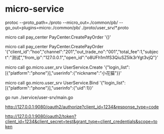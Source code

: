 # micro-service
protoc --proto_path=./proto --micro_out=./common/pb/ --go_out=plugins=micro:./common/pb/ ./proto/user_srv/*.proto


micro call pay_center PayCenter.CreatePayOrder '{}'

micro call pay_center PayCenter.CreatePayOrder '{"client_id":"hoo","channel":"201","out_trade_no":"001","total_fee":1,"subject":"测试","from_ip":"127.0.0.1","open_id":"o8UFh1m1fS3QiuSZ5Ik3rYgt3vjQ"}'

micro call go.micro.user_srv UserService.Create '{"login_list":[{"platform":"phone"}],"userinfo":{"nickname":"小花猫"}}'

micro call go.micro.user_srv UserService.Bind '{"login_list":[{"platform":"phone"}],"userinfo":{"uid":1}}'


go run ./service/user-srv/main.go


http://127.0.0.1:9080/oauth2/authorize?client_id=1234&response_type=code

http://127.0.0.1:9080/oauth2/token?client_id=1234&client_secret=test&grant_type=client_credentials&scope=token